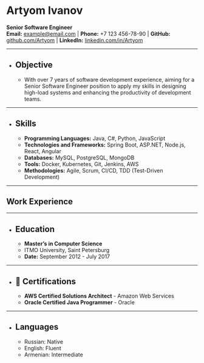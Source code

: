 # Artyom Ivanov  
**Senior Software Engineer**  
**Email:** example@email.com | **Phone:** +7 123 456-78-90 | **GitHub:** [github.com/Artyom](https://github.com/Artyom) | **LinkedIn:** [linkedin.com/in/Artyom](https://linkedin.com/in/Artyom)  

---

- ## Objective
	- With over 7 years of software development experience, aiming for a Senior Software Engineer position to apply my skills in designing high-load systems and enhancing the productivity of development teams.

---

- ## Skills
	- **Programming Languages:** Java, C#, Python, JavaScript
	- **Technologies and Frameworks:** Spring Boot, ASP.NET, Node.js, React, Angular
	- **Databases:** MySQL, PostgreSQL, MongoDB
	- **Tools:** Docker, Kubernetes, Git, Jenkins, AWS
	- **Methodologies:** Agile, Scrum, CI/CD, TDD (Test-Driven Development)

---

## Work Experience



---

- ## Education
	- **Master’s in Computer Science**  
	- ITMO University, Saint Petersburg  
	- **Date:** September 2012 - July 2017  

---

- ## 📜 Certifications
	- **AWS Certified Solutions Architect** - Amazon Web Services
	- **Oracle Certified Java Programmer** - Oracle

---
- ## Languages
	- Russian: Native
	- English: Fluent
	- Armenian: Intermediate
